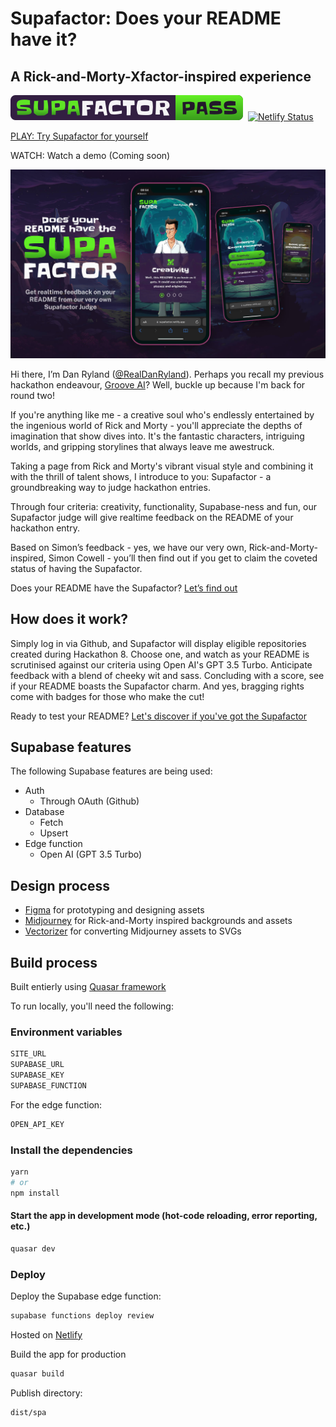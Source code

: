 # Supafactor: Does your README have it?

## A Rick-and-Morty-Xfactor-inspired experience

![Supafactor: Pass](./src/assets/img/badge-supafactor-pass.svg)&nbsp;&nbsp;[![Netlify Status](https://api.netlify.com/api/v1/badges/cbd8e5cf-b583-4f39-befb-2e56e08f1123/deploy-status)](https://app.netlify.com/sites/supafactor/deploys)

[PLAY: Try Supafactor for yourself](https://supafactor.netlify.app/)

WATCH: Watch a demo (Coming soon)

![Supafactor: Does your README have it?](./src/assets/img/cover-1.jpg)

Hi there, I’m Dan Ryland ([@RealDanRyland](https://twitter.com/realdanryland)). Perhaps you recall my previous hackathon endeavour, [Groove AI](https://github.com/danryland/groove-ai)? Well, buckle up because I'm back for round two!

If you're anything like me - a creative soul who's endlessly entertained by the ingenious world of Rick and Morty - you'll appreciate the depths of imagination that show dives into. It's the fantastic characters, intriguing worlds, and gripping storylines that always leave me awestruck.

Taking a page from Rick and Morty's vibrant visual style and combining it with the thrill of talent shows, I introduce to you: Supafactor - a groundbreaking way to judge hackathon entries.

Through four criteria: creativity, functionality, Supabase-ness and fun, our Supafactor judge will give realtime feedback on the README of your hackathon entry.

Based on Simon’s feedback - yes, we have our very own, Rick-and-Morty-inspired, Simon Cowell - you’ll then find out if you get to claim the coveted status of having the Supafactor.

Does your README have the Supafactor? [Let’s find out](https://supafactor.netlify.app/)

## How does it work?

Simply log in via Github, and Supafactor will display eligible repositories created during Hackathon 8. Choose one, and watch as your README is scrutinised against our criteria using Open AI's GPT 3.5 Turbo. Anticipate feedback with a blend of cheeky wit and sass. Concluding with a score, see if your README boasts the Supafactor charm. And yes, bragging rights come with badges for those who make the cut!

Ready to test your README? [Let's discover if you've got the Supafactor](https://supafactor.netlify.app/)

## Supabase features

The following Supabase features are being used:

- Auth
  - Through OAuth (Github)
- Database
  - Fetch
  - Upsert
- Edge function
  - Open AI (GPT 3.5 Turbo)

## Design process

- [Figma](https://www.figma.com/) for prototyping and designing assets
- [Midjourney](https://www.midjourney.com/) for Rick-and-Morty inspired backgrounds and assets
- [Vectorizer](https://vectorizer.ai/) for converting Midjourney assets to SVGs

## Build process

Built entierly using [Quasar framework](https://quasar.dev/)

To run locally, you'll need the following:

### Environment variables

```bash
SITE_URL
SUPABASE_URL
SUPABASE_KEY
SUPABASE_FUNCTION
```

For the edge function:

```bash
OPEN_API_KEY
```

### Install the dependencies

```bash
yarn
# or
npm install
```

#### Start the app in development mode (hot-code reloading, error reporting, etc.)

```bash
quasar dev
```

### Deploy

Deploy the Supabase edge function:

```bash
supabase functions deploy review
```

Hosted on [Netlify](https://www.netlify.com/)

Build the app for production

```bash
quasar build
```

Publish directory:

```bash
dist/spa
```
